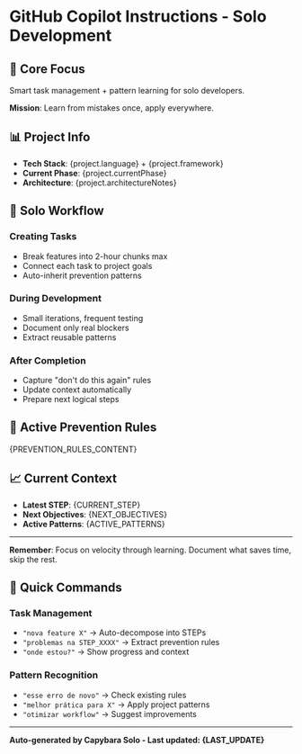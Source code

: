 # GitHub Copilot Instructions - Solo Development

## 🎯 **Core Focus**
Smart task management + pattern learning for solo developers.

**Mission**: Learn from mistakes once, apply everywhere.

## 📊 **Project Info**
- **Tech Stack**: {project.language} + {project.framework}
- **Current Phase**: {project.currentPhase}
- **Architecture**: {project.architectureNotes}

## 🔨 **Solo Workflow**

### **Creating Tasks**
- Break features into 2-hour chunks max
- Connect each task to project goals
- Auto-inherit prevention patterns

### **During Development**
- Small iterations, frequent testing
- Document only real blockers
- Extract reusable patterns

### **After Completion**
- Capture "don't do this again" rules
- Update context automatically
- Prepare next logical steps

## 🚨 **Active Prevention Rules**

{PREVENTION_RULES_CONTENT}

## 📈 **Current Context**
- **Latest STEP**: {CURRENT_STEP}
- **Next Objectives**: {NEXT_OBJECTIVES}
- **Active Patterns**: {ACTIVE_PATTERNS}

---

**Remember**: Focus on velocity through learning. Document what saves time, skip the rest.

## 🎯 **Quick Commands**

### **Task Management**
- `"nova feature X"` → Auto-decompose into STEPs
- `"problemas na STEP_XXXX"` → Extract prevention rules
- `"onde estou?"` → Show progress and context

### **Pattern Recognition**
- `"esse erro de novo"` → Check existing rules
- `"melhor prática para X"` → Apply project patterns
- `"otimizar workflow"` → Suggest improvements

---

**Auto-generated by Capybara Solo - Last updated: {LAST_UPDATE}**
